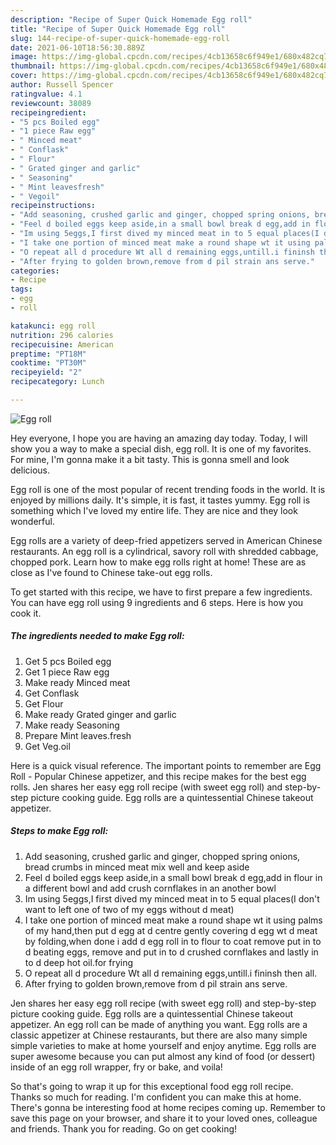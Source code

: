 ```yaml
---
description: "Recipe of Super Quick Homemade Egg roll"
title: "Recipe of Super Quick Homemade Egg roll"
slug: 144-recipe-of-super-quick-homemade-egg-roll
date: 2021-06-10T18:56:30.889Z
image: https://img-global.cpcdn.com/recipes/4cb13658c6f949e1/680x482cq70/egg-roll-recipe-main-photo.jpg
thumbnail: https://img-global.cpcdn.com/recipes/4cb13658c6f949e1/680x482cq70/egg-roll-recipe-main-photo.jpg
cover: https://img-global.cpcdn.com/recipes/4cb13658c6f949e1/680x482cq70/egg-roll-recipe-main-photo.jpg
author: Russell Spencer
ratingvalue: 4.1
reviewcount: 38089
recipeingredient:
- "5 pcs Boiled egg"
- "1 piece Raw egg"
- " Minced meat"
- " Conflask"
- " Flour"
- " Grated ginger and garlic"
- " Seasoning"
- " Mint leavesfresh"
- " Vegoil"
recipeinstructions:
- "Add seasoning, crushed garlic and ginger, chopped spring onions, bread crumbs in minced meat mix well and keep aside"
- "Feel d boiled eggs keep aside,in a small bowl break d egg,add in flour in a different bowl and add crush cornflakes in an another bowl"
- "Im using 5eggs,I first dived my minced meat in to 5 equal places(I don&#39;t want to left one of two of my eggs without d meat)"
- "I take one portion of minced meat make a round shape wt it using palms of my hand,then put d egg at d centre gently covering d egg wt d meat by folding,when done i add d egg roll in to flour to coat remove put in to d beating eggs, remove and put in to d crushed cornflakes and lastly in to d deep hot oil.for frying"
- "O repeat all d procedure Wt all d remaining eggs,untill.i fininsh then all."
- "After frying to golden brown,remove from d pil strain ans serve."
categories:
- Recipe
tags:
- egg
- roll

katakunci: egg roll 
nutrition: 296 calories
recipecuisine: American
preptime: "PT18M"
cooktime: "PT30M"
recipeyield: "2"
recipecategory: Lunch

---
```



![Egg roll](https://img-global.cpcdn.com/recipes/4cb13658c6f949e1/680x482cq70/egg-roll-recipe-main-photo.jpg)

Hey everyone, I hope you are having an amazing day today. Today, I will show you a way to make a special dish, egg roll. It is one of my favorites. For mine, I'm gonna make it a bit tasty. This is gonna smell and look delicious.

Egg roll is one of the most popular of recent trending foods in the world. It is enjoyed by millions daily. It's simple, it is fast, it tastes yummy. Egg roll is something which I've loved my entire life. They are nice and they look wonderful.

Egg rolls are a variety of deep-fried appetizers served in American Chinese restaurants. An egg roll is a cylindrical, savory roll with shredded cabbage, chopped pork. Learn how to make egg rolls right at home! These are as close as I&#39;ve found to Chinese take-out egg rolls.


To get started with this recipe, we have to first prepare a few ingredients. You can have egg roll using 9 ingredients and 6 steps. Here is how you cook it.

<!--inarticleads1-->

##### The ingredients needed to make Egg roll:

1. Get 5 pcs Boiled egg
1. Get 1 piece Raw egg
1. Make ready  Minced meat
1. Get  Conflask
1. Get  Flour
1. Make ready  Grated ginger and garlic
1. Make ready  Seasoning
1. Prepare  Mint leaves.fresh
1. Get  Veg.oil


Here is a quick visual reference. The important points to remember are Egg Roll - Popular Chinese appetizer, and this recipe makes for the best egg rolls. Jen shares her easy egg roll recipe (with sweet egg roll) and step-by-step picture cooking guide. Egg rolls are a quintessential Chinese takeout appetizer. 

<!--inarticleads2-->

##### Steps to make Egg roll:

1. Add seasoning, crushed garlic and ginger, chopped spring onions, bread crumbs in minced meat mix well and keep aside
1. Feel d boiled eggs keep aside,in a small bowl break d egg,add in flour in a different bowl and add crush cornflakes in an another bowl
1. Im using 5eggs,I first dived my minced meat in to 5 equal places(I don&#39;t want to left one of two of my eggs without d meat)
1. I take one portion of minced meat make a round shape wt it using palms of my hand,then put d egg at d centre gently covering d egg wt d meat by folding,when done i add d egg roll in to flour to coat remove put in to d beating eggs, remove and put in to d crushed cornflakes and lastly in to d deep hot oil.for frying
1. O repeat all d procedure Wt all d remaining eggs,untill.i fininsh then all.
1. After frying to golden brown,remove from d pil strain ans serve.


Jen shares her easy egg roll recipe (with sweet egg roll) and step-by-step picture cooking guide. Egg rolls are a quintessential Chinese takeout appetizer. An egg roll can be made of anything you want. Egg rolls are a classic appetizer at Chinese restaurants, but there are also many simple simple varieties to make at home yourself and enjoy anytime. Egg rolls are super awesome because you can put almost any kind of food (or dessert) inside of an egg roll wrapper, fry or bake, and voila! 

So that's going to wrap it up for this exceptional food egg roll recipe. Thanks so much for reading. I'm confident you can make this at home. There's gonna be interesting food at home recipes coming up. Remember to save this page on your browser, and share it to your loved ones, colleague and friends. Thank you for reading. Go on get cooking!
